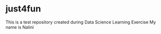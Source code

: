 # just4fun
This is a test repository created during Data Science Learning Exercise
My name is Nalini
